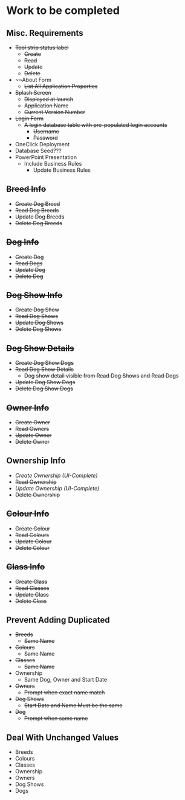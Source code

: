# Work to be completed

## Misc. Requirements

- ~~Tool strip status label~~
  - ~~Create~~
  - ~~Read~~
  - ~~Update~~
  - ~~Delete~~
- ~~About Form
  - ~~List All Application Properties~~
- ~~Splash Screen~~
  - ~~Displayed at launch~~
  - ~~Application Name~~
  - ~~Current Version Number~~
- ~~Login Form~~
  - ~~A login database table with pre-populated login accounts~~
    - ~~Username~~
    - ~~Password~~
- OneClick Deployment
- Database Seed???
- PowerPoint Presentation
  - Include Business Rules
    - Update Business Rules

## ~~Breed Info~~

- ~~Create Dog Breed~~
- ~~Read Dog Breeds~~
- ~~Update Dog Breeds~~
- ~~Delete Dog Breeds~~

## ~~Dog Info~~

- ~~Create Dog~~
- ~~Read Dogs~~
- ~~Update Dog~~
- ~~Delete Dog~~

## ~~Dog Show Info~~

- ~~Create Dog Show~~
- ~~Read Dog Shows~~
- ~~Update Dog Shows~~
- ~~Delete Dog Shows~~

## ~~Dog Show Details~~

- ~~Create Dog Show Dogs~~
- ~~Read Dog Show Details~~
  - ~~Dog show detail visible from Read Dog Shows and Read Dogs~~
- ~~Update Dog Show Dogs~~
- ~~Delete Dog Show Dogs~~

## ~~Owner Info~~

- ~~Create Owner~~
- ~~Read Owners~~
- ~~Update Owner~~
- ~~Delete Owner~~

## Ownership Info

- _Create Ownership (UI-Complete)_
- ~~Read Ownership~~
- _Update Ownership (UI-Complete)_
- ~~Delete Ownership~~

## ~~Colour Info~~

- ~~Create Colour~~
- ~~Read Colours~~
- ~~Update Colour~~
- ~~Delete Colour~~

## ~~Class Info~~

- ~~Create Class~~
- ~~Read Classes~~
- ~~Update Class~~
- ~~Delete Class~~

## Prevent Adding Duplicated

- ~~Breeds~~
  - ~~Same Name~~
- ~~Colours~~
  - ~~Same Name~~
- ~~Classes~~
  - ~~Same Name~~
- Ownership
  - Same Dog, Owner and Start Date
- ~~Owners~~
  - ~~Prompt when exact name match~~
- ~~Dog Shows~~
  - ~~Start Date and Name Must be the same~~
- ~~Dog~~
  - ~~Prompt when same name~~

## Deal With Unchanged Values

- Breeds
- Colours
- Classes
- Ownership
- Owners
- Dog Shows
- Dogs
